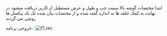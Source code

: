 ابتدا مختصات گوشه بالا سمت چپ و طول و عرض مستطیل از کاربر دریافت میشود
در نهایت به کمک حلقه ها به اندازه گفته شده و از مختصات بیان شده تک تک پیکسل ها روشن می گردند
 
 خروجی برنامه :
 ![t7_rec](https://user-images.githubusercontent.com/80279784/113257216-844e0500-92df-11eb-9041-fe91bcc27efd.PNG)
